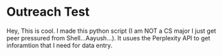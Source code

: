 # Outreach Test
 
Hey, This is cool. I made this python script (I am NOT a CS major I just get peer pressured from Shell...Aayush...). It usues the Perplexity API to get inforamtion that I need for data entry. 

